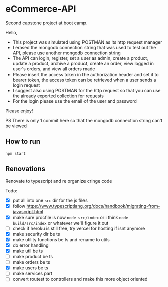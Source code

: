 # eCommerce-API
Second capstone project at boot camp.


Hello,

  - This project was simulated using POSTMAN as its http request manager
  - I erased the mongodb connection string that was used to test out the API, please use another mongodb connection string
  - The API can login, register, set a user as admin, create a product, update a product, archive a product, create an order, view logged in user's orders, and view all orders made
  - Please insert the access token in the authorization header and set it to bearer token, the access token can be retrieved when a user sends a login request
  - I suggest also using POSTMAN for the http request so that you can use the already exported collection for requests
  - For the login please use the email of the user and password
  

  Please enjoy!


PS There is only 1 commit here so that the mongodb connection string can't be viewed

## How to run
`npm start`

## Renovations

Renovate to typescript and re organize cringe code

Todo:
- [x] put all into one `src` dir for the js files
- [x] follow https://www.typescriptlang.org/docs/handbook/migrating-from-javascript.html
- [x] make sure procfile is now `node src/index` or i think `node build/src/index` or whatever we'll figure it out
- [ ] check if heroku is still free, try vercel for hosting if isnt anymore 
- [x] make security dir be ts
- [x] make utility functions be ts and rename to utils
- [x] do error handling
- [x] make util be ts
- [ ] make product be ts
- [ ] make orders be ts
- [x] make users be ts
- [ ] make services part
- [ ] convert routest to controllers and make this more object oriented
